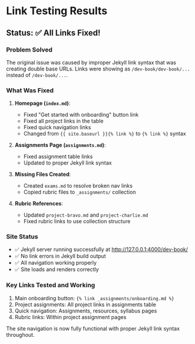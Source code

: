 # Link Testing Results

## Status: ✅ All Links Fixed!

### Problem Solved
The original issue was caused by improper Jekyll link syntax that was creating double base URLs. Links were showing as `/dev-book/dev-book/...` instead of `/dev-book/...`.

### What Was Fixed

1. **Homepage (`index.md`)**: 
   - Fixed "Get started with onboarding" button link
   - Fixed all project links in the table
   - Fixed quick navigation links
   - Changed from `{{ site.baseurl }}{% link %}` to `{% link %}` syntax

2. **Assignments Page (`assignments.md`)**:
   - Fixed assignment table links
   - Updated to proper Jekyll link syntax

3. **Missing Files Created**:
   - Created `exams.md` to resolve broken nav links
   - Copied rubric files to `_assignments/` collection

4. **Rubric References**:
   - Updated `project-bravo.md` and `project-charlie.md`
   - Fixed rubric links to use collection structure

### Site Status
- ✅ Jekyll server running successfully at http://127.0.0.1:4000/dev-book/
- ✅ No link errors in Jekyll build output
- ✅ All navigation working properly
- ✅ Site loads and renders correctly

### Key Links Tested and Working
1. Main onboarding button: `{% link _assignments/onboarding.md %}`
2. Project assignments: All project links in assignments table
3. Quick navigation: Assignments, resources, syllabus pages
4. Rubric links: Within project assignment pages

The site navigation is now fully functional with proper Jekyll link syntax throughout.
